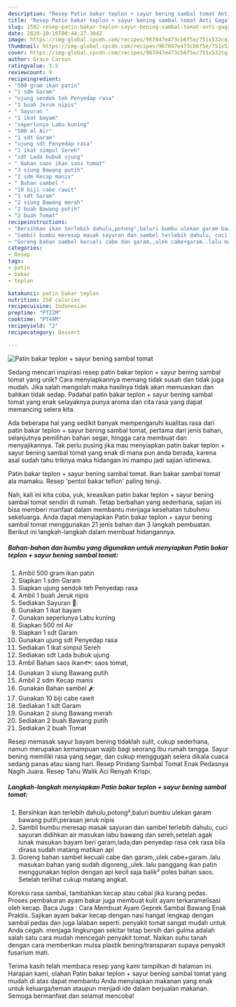 ```yaml
---
description: "Resep Patin bakar teplon + sayur bening sambal tomat Anti Gagal"
title: "Resep Patin bakar teplon + sayur bening sambal tomat Anti Gagal"
slug: 1592-resep-patin-bakar-teplon-sayur-bening-sambal-tomat-anti-gagal
date: 2020-10-16T00:44:27.304Z
image: https://img-global.cpcdn.com/recipes/967047e473cb6f5e/751x532cq70/patin-bakar-teplon-sayur-bening-sambal-tomat-foto-resep-utama.jpg
thumbnail: https://img-global.cpcdn.com/recipes/967047e473cb6f5e/751x532cq70/patin-bakar-teplon-sayur-bening-sambal-tomat-foto-resep-utama.jpg
cover: https://img-global.cpcdn.com/recipes/967047e473cb6f5e/751x532cq70/patin-bakar-teplon-sayur-bening-sambal-tomat-foto-resep-utama.jpg
author: Grace Carson
ratingvalue: 3.5
reviewcount: 9
recipeingredient:
- "500 gram ikan patin"
- "1 sdm Garam"
- "ujung sendok teh Penyedap rasa"
- "1 buah Jeruk nipis"
- " Sayuran "
- "1 ikat bayam"
- "seperlunya Labu kuning"
- "500 ml Air"
- "1 sdt Garam"
- "ujung sdt Penyedap rasa"
- "1 ikat simpul Sereh"
- "sdt Lada bubuk ujung"
- " Bahan saos ikan saos tomat"
- "3 siung Bawang putih"
- "2 sdm Kecap manis"
- " Bahan sambel "
- "10 biji cabe rawit"
- "1 sdt Garam"
- "2 siung Bawang merah"
- "2 buah Bawang putih"
- "2 buah Tomat"
recipeinstructions:
- "Bersihkan ikan terlebih dahulu,potong²,baluri bumbu ulekan garam bawang putih,perasan jeruk nipis"
- "Sambil bumbu meresap masak sayuran dan sambel terlebih dahulu, cuci sayuran didihkan air masukan labu bawang dan sereh,setelah agak lunak masukan bayam beri garam,lada,dan penyedap rasa cek rasa bila dirasa sudah matang matikan api"
- "Goreng bahan sambel kecuali cabe dan garam,,ulek cabe+garam..lalu masukan bahan yang sudah digoreng,,ulek..lalu panggang ikan patin menggunakan teplon dengan api kecil saja balik² poles bahan saos. Setelah terlihat cukup matang angkat."
categories:
- Resep
tags:
- patin
- bakar
- teplon

katakunci: patin bakar teplon 
nutrition: 258 calories
recipecuisine: Indonesian
preptime: "PT22M"
cooktime: "PT49M"
recipeyield: "2"
recipecategory: Dessert

---
```



![Patin bakar teplon + sayur bening sambal tomat](https://img-global.cpcdn.com/recipes/967047e473cb6f5e/751x532cq70/patin-bakar-teplon-sayur-bening-sambal-tomat-foto-resep-utama.jpg)

Sedang mencari inspirasi resep patin bakar teplon + sayur bening sambal tomat yang unik? Cara menyiapkannya memang tidak susah dan tidak juga mudah. Jika salah mengolah maka hasilnya tidak akan memuaskan dan bahkan tidak sedap. Padahal patin bakar teplon + sayur bening sambal tomat yang enak selayaknya punya aroma dan cita rasa yang dapat memancing selera kita.

Ada beberapa hal yang sedikit banyak mempengaruhi kualitas rasa dari patin bakar teplon + sayur bening sambal tomat, pertama dari jenis bahan, selanjutnya pemilihan bahan segar, hingga cara membuat dan menyajikannya. Tak perlu pusing jika mau menyiapkan patin bakar teplon + sayur bening sambal tomat yang enak di mana pun anda berada, karena asal sudah tahu triknya maka hidangan ini mampu jadi sajian istimewa.

Patin bakar teplon + sayur bening sambal tomat. Ikan bakar sambal tomat ala mamaku. Resep &#39;pentol bakar teflon&#39; paling teruji.


Nah, kali ini kita coba, yuk, kreasikan patin bakar teplon + sayur bening sambal tomat sendiri di rumah. Tetap berbahan yang sederhana, sajian ini bisa memberi manfaat dalam membantu menjaga kesehatan tubuhmu sekeluarga. Anda dapat menyiapkan Patin bakar teplon + sayur bening sambal tomat menggunakan 21 jenis bahan dan 3 langkah pembuatan. Berikut ini langkah-langkah dalam membuat hidangannya.

<!--inarticleads1-->

##### Bahan-bahan dan bumbu yang digunakan untuk menyiapkan Patin bakar teplon + sayur bening sambal tomat:

1. Ambil 500 gram ikan patin
1. Siapkan 1 sdm Garam
1. Siapkan ujung sendok teh Penyedap rasa
1. Ambil 1 buah Jeruk nipis
1. Sediakan  Sayuran 🥬:
1. Gunakan 1 ikat bayam
1. Gunakan seperlunya Labu kuning
1. Siapkan 500 ml Air
1. Siapkan 1 sdt Garam
1. Gunakan ujung sdt Penyedap rasa
1. Sediakan 1 ikat simpul Sereh
1. Sediakan sdt Lada bubuk ujung
1. Ambil  Bahan saos ikan🐟: saos tomat,
1. Gunakan 3 siung Bawang putih
1. Ambil 2 sdm Kecap manis
1. Gunakan  Bahan sambel 🌶️:
1. Gunakan 10 biji cabe rawit
1. Sediakan 1 sdt Garam
1. Gunakan 2 siung Bawang merah
1. Sediakan 2 buah Bawang putih
1. Sediakan 2 buah Tomat


Resep memasak sayur bayam bening tidaklah sulit, cukup sederhana, namun merupakan kemampuan wajib bagi seorang Ibu rumah tangga. Sayur bening memiliki rasa yang segar, dan cukup menggugah selera dikala cuaca sedang panas atau siang hari. Resep Pindang Sambal Tomat Enak Pedasnya Nagih Juara. Resep Tahu Walik Aci Renyah Krispi. 

<!--inarticleads2-->

##### Langkah-langkah menyiapkan Patin bakar teplon + sayur bening sambal tomat:

1. Bersihkan ikan terlebih dahulu,potong²,baluri bumbu ulekan garam bawang putih,perasan jeruk nipis
1. Sambil bumbu meresap masak sayuran dan sambel terlebih dahulu, cuci sayuran didihkan air masukan labu bawang dan sereh,setelah agak lunak masukan bayam beri garam,lada,dan penyedap rasa cek rasa bila dirasa sudah matang matikan api
1. Goreng bahan sambel kecuali cabe dan garam,,ulek cabe+garam..lalu masukan bahan yang sudah digoreng,,ulek..lalu panggang ikan patin menggunakan teplon dengan api kecil saja balik² poles bahan saos. Setelah terlihat cukup matang angkat.


Koreksi rasa sambal, tambahkan kecap atau cabai jika kurang pedas. Proses pembakaran ayam bakar juga membuat kulit ayam terkaramelisasi oleh kecap. Baca Juga : Cara Membuat Ayam Geprek Sambal Bawang Enak Praktis. Sajikan ayam bakar kecap dengan nasi hangat lengkap dengan sambal pedas dan juga lalaban seperti. penyakit tomat sangat mudah untuk Anda cegah. menjaga lingkungan sekitar tetap bersih dari gulma adalah salah satu cara mudah mencegah penyakit tomat. Naikan suhu tanah dengan cara memberikan mulsa plastik bening/transparan supaya penyakit fusarium mati. 

Terima kasih telah membaca resep yang kami tampilkan di halaman ini. Harapan kami, olahan Patin bakar teplon + sayur bening sambal tomat yang mudah di atas dapat membantu Anda menyiapkan makanan yang enak untuk keluarga/teman ataupun menjadi ide dalam berjualan makanan. Semoga bermanfaat dan selamat mencoba!
